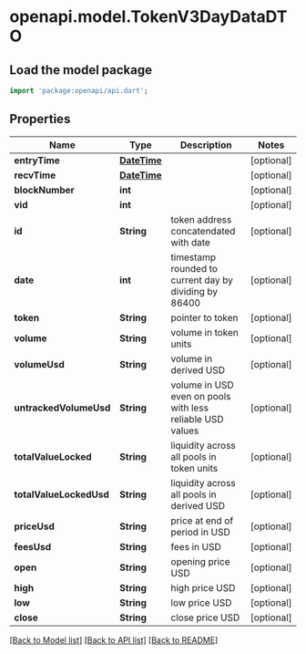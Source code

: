 # openapi.model.TokenV3DayDataDTO

## Load the model package
```dart
import 'package:openapi/api.dart';
```

## Properties
Name | Type | Description | Notes
------------ | ------------- | ------------- | -------------
**entryTime** | [**DateTime**](DateTime.md) |  | [optional] 
**recvTime** | [**DateTime**](DateTime.md) |  | [optional] 
**blockNumber** | **int** |  | [optional] 
**vid** | **int** |  | [optional] 
**id** | **String** | token address concatendated with date | [optional] 
**date** | **int** | timestamp rounded to current day by dividing by 86400 | [optional] 
**token** | **String** | pointer to token | [optional] 
**volume** | **String** | volume in token units | [optional] 
**volumeUsd** | **String** | volume in derived USD | [optional] 
**untrackedVolumeUsd** | **String** | volume in USD even on pools with less reliable USD values | [optional] 
**totalValueLocked** | **String** | liquidity across all pools in token units | [optional] 
**totalValueLockedUsd** | **String** | liquidity across all pools in derived USD | [optional] 
**priceUsd** | **String** | price at end of period in USD | [optional] 
**feesUsd** | **String** | fees in USD | [optional] 
**open** | **String** | opening price USD | [optional] 
**high** | **String** | high price USD | [optional] 
**low** | **String** | low price USD | [optional] 
**close** | **String** | close price USD | [optional] 

[[Back to Model list]](../README.md#documentation-for-models) [[Back to API list]](../README.md#documentation-for-api-endpoints) [[Back to README]](../README.md)


